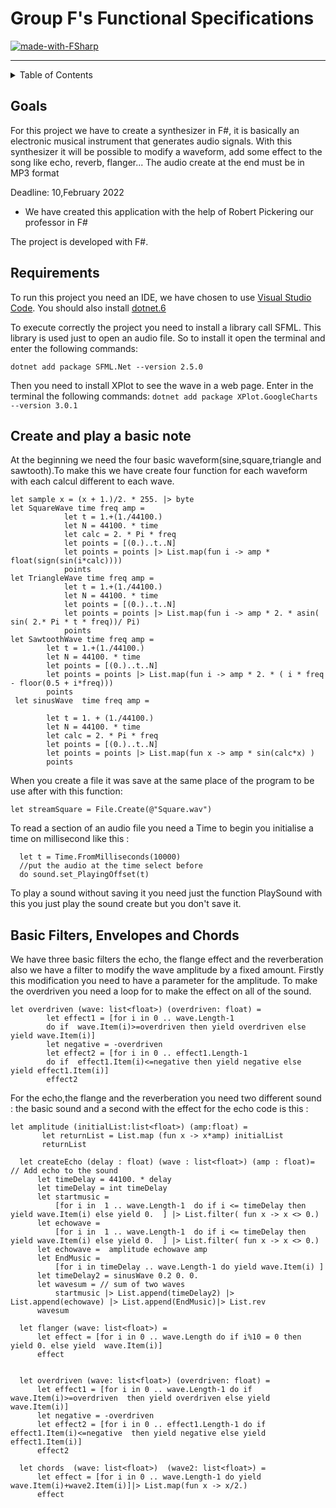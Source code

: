 # Group F's Functional Specifications

[![made-with-FSharp](https://img.shields.io/badge/Languages%20Used:-FSharp-007acc.svg)](https://fsharp.org)

---

<details>
<summary>Table of Contents</summary>
  
- [Goals](#goals)
- [Requirements](#requirements)
- [Create and play a basic note](#create-and-play-a-basic-note)
- [Basic Filters, Envelopes and Chords](#basic-filters-envelopes-and-chords)
- [Non-functional requirements](#non-functional-requirements)

</details>
  
## Goals

For this project we have to create a synthesizer in F#, it is basically an electronic musical instrument that generates audio signals. With this synthesizer it will be possible to modify a waveform, add some effect to the song like echo, reverb, flanger... The audio create at the end must be in MP3 format

Deadline: 10,February 2022

- We have created this application with the help of Robert Pickering our professor in F#

The project is developed with F#.

## Requirements

To run this project you need an IDE, we have chosen to use [Visual Studio Code](https://code.visualstudio.com/download).
You should also install [dotnet.6](https://dotnet.microsoft.com/en-us/download)

To execute correctly the project you need to install a library call SFML. This library is used just to open an audio file. So to install it open the terminal and enter the following commands:

```dotnet add package SFML.Net --version 2.5.0```

Then you need to install XPlot to see the wave in a web page. Enter in the terminal the following commands:
```dotnet add package XPlot.GoogleCharts --version 3.0.1```

## Create and play a basic note

At the beginning we need the four basic waveform(sine,square,triangle and sawtooth).To make this we have create four function for each waveform with each calcul different to each wave.

```F#
let sample x = (x + 1.)/2. * 255. |> byte
let SquareWave time freq amp = 
            let t = 1.+(1./44100.)
            let N = 44100. * time
            let calc = 2. * Pi * freq
            let points = [(0.)..t..N]
            let points = points |> List.map(fun i -> amp * float(sign(sin(i*calc))))
            points 
let TriangleWave time freq amp = 
            let t = 1.+(1./44100.)
            let N = 44100. * time
            let points = [(0.)..t..N]
            let points = points |> List.map(fun i -> amp * 2. * asin( sin( 2.* Pi * t * freq))/ Pi)
            points 
let SawtoothWave time freq amp = 
        let t = 1.+(1./44100.)
        let N = 44100. * time
        let points = [(0.)..t..N]
        let points = points |> List.map(fun i -> amp * 2. * ( i * freq - floor(0.5 + i*freq)))
        points 
 let sinusWave  time freq amp =

        let t = 1. + (1./44100.) 
        let N = 44100. * time 
        let calc = 2. * Pi * freq  
        let points = [(0.)..t..N] 
        let points = points |> List.map(fun x -> amp * sin(calc*x) ) 
        points
```

 When you create a file it was save at the same place of the program to be use after with this function:

 ```F#
 let streamSquare = File.Create(@"Square.wav")
 ```

  To read a section of an audio file you need a Time to begin you initialise a time on millisecond like this :
  
  ```F#
    let t = Time.FromMilliseconds(10000) 
    //put the audio at the time select before
    do sound.set_PlayingOffset(t)
  ```

   To play a sound without saving it you need just the function PlaySound with this you just play the sound create but you don't save it.

## Basic Filters, Envelopes and Chords

We have three basic filters the echo, the flange effect and the reverberation also we have a filter to modify the wave amplitude by a fixed amount. Firstly this modification you need to have a parameter for the amplitude.
To make the overdriven you need a loop for to make the effect on all of the sound.

```F#
let overdriven (wave: list<float>) (overdriven: float) =
        let effect1 = [for i in 0 .. wave.Length-1 
        do if  wave.Item(i)>=overdriven then yield overdriven else yield wave.Item(i)]
        let negative = -overdriven
        let effect2 = [for i in 0 .. effect1.Length-1 
        do if  effect1.Item(i)<=negative then yield negative else yield effect1.Item(i)]
        effect2
```

 For the echo,the flange and the reverberation you need two different sound : the basic sound and a second with the effect for the echo code is this :

  ```F#
  let amplitude (initialList:list<float>) (amp:float) =
         let returnList = List.map (fun x -> x*amp) initialList
         returnList
        
    let createEcho (delay : float) (wave : list<float>) (amp : float)= // Add echo to the sound
        let timeDelay = 44100. * delay
        let timeDelay = int timeDelay
        let startmusic =        
            [for i in  1 .. wave.Length-1  do if i <= timeDelay then yield wave.Item(i) else yield 0.  ] |> List.filter( fun x -> x <> 0.)
        let echowave =        
            [for i in  1 .. wave.Length-1  do if i <= timeDelay then yield wave.Item(i) else yield 0.  ] |> List.filter( fun x -> x <> 0.) 
        let echowave =  amplitude echowave amp
        let EndMusic = 
            [for i in timeDelay .. wave.Length-1 do yield wave.Item(i) ] 
        let timeDelay2 = sinusWave 0.2 0. 0.
        let wavesum = // sum of two waves
            startmusic |> List.append(timeDelay2) |> List.append(echowave) |> List.append(EndMusic)|> List.rev
        wavesum

    let flanger (wave: list<float>) = 
        let effect = [for i in 0 .. wave.Length do if i%10 = 0 then yield 0. else yield  wave.Item(i)] 
        effect 
    

    let overdriven (wave: list<float>) (overdriven: float) =
        let effect1 = [for i in 0 .. wave.Length-1 do if  wave.Item(i)>=overdriven  then yield overdriven else yield  wave.Item(i)]
        let negative = -overdriven    
        let effect2 = [for i in 0 .. effect1.Length-1 do if  effect1.Item(i)<=negative  then yield negative else yield  effect1.Item(i)]
        effect2

    let chords  (wave: list<float>)  (wave2: list<float>) = 
        let effect = [for i in 0 .. wave.Length-1 do yield wave.Item(i)+wave2.Item(i)]|> List.map(fun x -> x/2.)
        effect    
  ```
